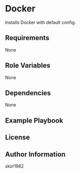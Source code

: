 Docker
=========

Installs Docker with default config.

Requirements
------------

None

Role Variables
--------------

None

Dependencies
------------

None

Example Playbook
----------------



License
-------



Author Information
------------------

skor1982
